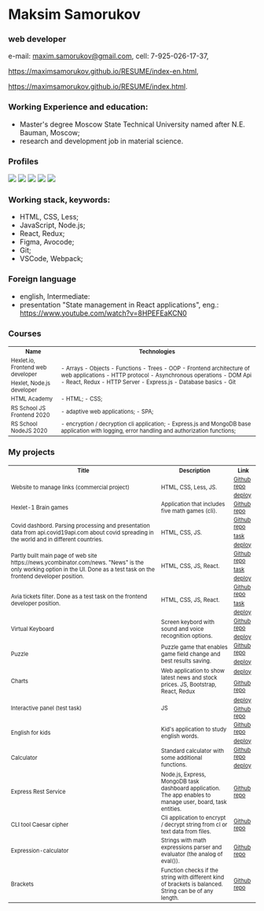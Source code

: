 # Maksim Samorukov
### web developer
e-mail: maxim.samorukov@gmail.com,
cell: 7-925-026-17-37,

https://maximsamorukov.github.io/RESUME/index-en.html,

https://maximsamorukov.github.io/RESUME/index.html.

### Working Experience and education:
- Master's degree Moscow State Technical University named after N.E. Bauman, Moscow;
- research and development job in material science.

### Profiles

[![](https://img.shields.io/static/v1?label=Github&message=Profile&logo=github&color=success&style=flat-square)](https://github.com/MaximSamorukov) [![](https://img.shields.io/static/v1?label=Hexlet&message=Profile&color=informational&style=flat-square)](https://ru.hexlet.io/u/maksim_ralph) [![](https://img.shields.io/static/v1?label=Codewars&message=Profile&logo=codewars&color=orange&style=flat-square)](https://www.codewars.com/users/Maxim%20Samorukov) [![](https://img.shields.io/static/v1?label=LinkedIn&message=Profile&logo=linkedin&color=blueviolet&style=flat-square)](https://www.linkedin.com/in/maxim-samorukov-a2b10691/) [![](https://img.shields.io/static/v1?label=Resume&message=english&color=informational&style=flat-square)](https://resume.io/r/sp3tFgS9X)

### Working stack, keywords:
- HTML, CSS, Less;
- JavaScript, Node.js;
- React, Redux;
- Figma, Avocode;
- Git;
- VSCode, Webpack;

### Foreign language
- english, Intermediate:
- presentation "State management in React applications", eng.: https://www.youtube.com/watch?v=8HPEFEaKCN0

### Courses

  <table style="font-size: 80%" width="100%">
    <tr>
      <th>Name</th>
      <th>Technologies</th>
    </tr>
    <tr>
      <td>Hexlet.io, Frontend web developer</td>
      <td rowspan="2">
        - Arrays
        - Objects
        - Functions
        - Trees
        - OOP
        - Frontend architecture of web applications
        - HTTP protocol
        - Asynchronous operations
        - DOM Api
        - React, Redux
        - HTTP Server
        - Express.js
        - Database basics
        - Git
      </td>
    </tr>
    <tr>
      <td>Hexlet, Node.js developer</td>
    </tr>
    <tr>
      <td>HTML Academy</td>
      <td>
        - HTML;
        - CSS;
      </td>
    </tr>
    <tr>
      <td>RS School JS Frontend 2020</td>
      <td>
        - adaptive web applications;
        - SPA;
      </td>
    </tr>
    <tr>
      <td>RS School NodeJS 2020</td>
      <td>
        - encryption / decryption cli application;
        - Express.js and MongoDB base application with logging, error handling and authorization functions;
      </td>
    </tr>
  </table>

### My projects
  <table style="font-size: 80%" width="100%">
    <tr>
                <th>Title</th>
                <th>Description</th>
                <th>Link</th>
            </tr>
            <tr>
                <td rowspan="2">Website to manage links (commercial project)</td>
                <td rowspan="2">HTML, CSS, Less, JS.</td>
                <td><a href="https://github.com/MaximSamorukov/upwork_1">Github repo</a></td>
            <tr>
                <td><a href="https://maximsamorukov.github.io/upwork_1/index.html">deploy </a></td>
            </tr>
            <tr>
                <td>Hexlet-1 Brain games</td>
                <td>Application that includes five math games (cli).</td>
                <td><a href="https://github.com/MaximSamorukov/frontend-project-lvl1">Github repo</a></td>
            </tr>
            <tr>
                <td rowspan="3">Covid dashbord. Parsing processing and presentation data from api.covid19api.com about covid spreading in the world and in different countries.</td>
                <td rowspan="3">HTML, CSS, JS.</td>
                <td><a href="https://github.com/MaximSamorukov/covid">Github repo</a></td>
            </tr>
            <td><a href="https://github.com/rolling-scopes-school/tasks/blob/master/tasks/covid-dashboard.md">task</a>
            </td>
            </tr>
            <tr>
                <td><a href="https://pedantic-bhabha-137b93.netlify.app/">deploy </a></td>
            </tr>
            <tr>
                <td rowspan="3">Partly built main page of web site https://news.ycombinator.com/news. "News" is the only working option in the UI. Done as a test task on the frontend developer position.</td>
                <td rowspan="3">HTML, CSS, JS, React.</td>
                <td><a href="https://github.com/MaximSamorukov/avito-test">Github repo</a></td>
            </tr>
            <td><a href="https://github.com/avito-tech/sx-frontend-trainee-assignment">task</a>
            </td>
            </tr>
            <tr>
                <td><a href="https://determined-noether-6d7cb3.netlify.app/">deploy </a></td>
            </tr>
            <tr>
                <td rowspan="3">Avia tickets filter. Done as a test task on the frontend developer position.</td>
                <td rowspan="3">HTML, CSS, JS, React.</td>
                <td><a href="https://github.com/MaximSamorukov/avia-sales-front-end">Github repo</a></td>
            </tr>
            <td><a href="https://github.com/KosyanMedia/test-tasks/tree/master/aviasales_frontend">task</a>
            </td>
            </tr>
            <tr>
                <td><a href="https://fervent-fermi-869fdb.netlify.app/">deploy </a></td>
            </tr>
            <tr>
                <td rowspan="2">Virtual Keyboard</td>
                <td rowspan="2">Screen keybord with sound and voice recognition options.</td>
                <td><a href="https://github.com/MaximSamorukov/data-test/tree/virtual">Github
                        repo</a></td>
            </tr>
            <tr>
                <td><a href="https://MaximSamorukov.github.io/data-test/virtual-keyboard">deploy </a>
                </td>
            </tr>
            <tr>
                <td rowspan="2">Puzzle</td>
                <td rowspan="2">Puzzle game that enables game field change and best results saving.</td>
                <td><a href="https://github.com/MaximSamorukov/data-test/tree/gem-puzzle">Github repo</a></td>
            </tr>
            <tr>
                <td><a href="https://MaximSamorukov.github.io/data-test/gem-puzzle/gem-puzzle/dist/">deploy </a></td>
            </tr>
            <tr>
                <td rowspan="2">Charts</td>
                <td rowspan="2">Web application to show latest news and stock prices. JS, Bootstrap, React, Redux</td>
                <td><a href="https://goofy-curie-94191e.netlify.app/">deploy </a></td>
            </tr>
            <tr>
                <td><a href="https://github.com/MaximSamorukov/charts/tree/charts-dev">Github repo</a></td>
            </tr>
                        <tr>
                <td rowspan="2">Interactive panel (test task)</td>
                <td rowspan="2">JS</td>
                <td><a href="https://maximsamorukov.github.io/globex-it/index.html">deploy </a></td>
            </tr>
            <tr>
                <td><a href="https://github.com/MaximSamorukov/globex-it">Github repo</a></td>
            </tr>
                <tr>
                <td rowspan="2">English for kids</td>
                <td rowspan="2">Kid's application to study english words.</td>
                <td><a href="https://github.com/MaximSamorukov/data-test/tree/english-for-kids">Github repo</a>
                </td>
            </tr>
            <tr>
                <td><a href="https://rolling-scopes-school.github.io/maximsamorukov-JS2020Q3/english-for-kids/dist/">deploy
                        </a></td>
            </tr>
            <tr>
                <td rowspan="2">Calculator</td>
                <td rowspan="2">Standard calculator with some additional functions.</td>
                <td><a href="https://github.com/MaximSamorukov/data-test/tree/calculator">Github repo</a></td>
            </tr>
            <tr>
                <td><a href="https://maximsamorukov.github.io/data/calculator/">deploy </a></td>
            </tr>
            <tr>
                <td>Express Rest Service</td>
                <td>Node.js, Express, MongoDB task dashboard application. The app enables to manage user, board, task entities.</td>
                <td><a href="https://github.com/MaximSamorukov/nodejs-rss-course">Github repo</a></td>
            </tr>
            <tr>
                <td>CLI tool Caesar cipher</td>
                <td>Cli application to encrypt / decrypt string from cl or text data from files.</td>
                <td><a href="https://github.com/MaximSamorukov/caesar-cipher">Github repo</a></td>
            </tr>
            <tr>
                <td>Expression-calculator</td>
                <td>Strings with math expressions parser and evaluator (the analog of eval()).</td>
                <td><a href="https://github.com/MaximSamorukov/expression-calculator">Github repo</a></td>
            </tr>
            <tr>
                <td>Brackets</td>
                <td>Function checks if the string with different kind of brackets is balanced. String can be of any length.</td>
                <td><a href="https://github.com/MaximSamorukov/brackets">Github repo</a></td>
            </tr>
  </table>


